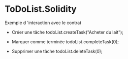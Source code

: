 # ToDoList.Solidity

Exemple d 'interaction avec le contrat

-  Créer une tâche
todoList.createTask("Acheter du lait");

-   Marquer comme terminée
todoList.completeTask(0);

-  Supprimer une tâche
todoList.deleteTask(0);
